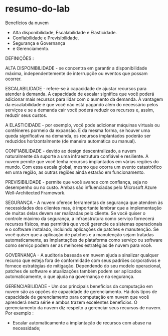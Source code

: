 # resumo-do-lab
Benefícios da nuvem
- Alta disponibilidade, Escalabilidade e Elasticidade.
- Confiabilidade e Previsibilidade.
- Segurança e Governança
- e Gerenciamento.

DEFINIÇÕES : 

ALTA DISPONIBILIDADE - se concentra em garantir a disponibilidade máxima, independentemente de interrupçõe ou eventos que possam ocorrer.

ESCALABILIDADE - refere-se à capacidade de ajustar recursos para atender à demanda. A capacidade de escalar significa que você poderá adicionar mais recursos para lidar com o aumento da demanda. A vantagem da escalabilidade é que você não está pagando além do necessário pelos serviços e se a demanda cair você poderá reduzir os recursos e, assim, reduzir seus custos. 

A ELASTICIDADE - por exemplo, você pode adicionar máquinas virtuais ou contêineres pormeio da expansão. E da mesma forma, se houver uma queda significativa na demanda, os recursos implantados poderão ser reduzidos horizontalmente (de maneira automática ou manual).

CONFIABILIDADE - devido ao design descentralizado, a nuvem naturalmente dá suporte a uma infraestrutura confiável e resiliente. A nuvem pernite que você tenha recursos implantados em várias regiões do mundo.
Com essa escala global, mesmo que ocorra um evento catastrófico em uma região, as outras regiões ainda estarão em funcionamento.

PREVISIBILIDADE - permite que você avance com confiança, seja no desempenho ou no custo. Ambas são influenciadas pelo Microsoft Azure Well-Architected Framework.

SEGURANÇA - A nuvem oferece ferramentas de segurança que atendem às necessidades dos clientes mas, é importante lembrar que a implementação de muitas delas devem ser realizadas pelo cliente. Se você quiser o controle máximo da segurança, a infraestrutura como serviço fornecerá recursos físicos, mas permitirá que você gerencie os sistemas operacionais e o software instalado, incluindo aplicações de patches e manutenção. Se você quiser que a aplicação de patches e a manutenção sejam tratadas automaticamente, as implantações de plataforma como serviço ou software como serviço podem ser as melhores estratégias de nuvem para você.

GOVERNANÇA - A auditoria baseada em nuvem ajuda a sinalizar qualquer recurso que esteja fora de conformidade com seus padrões corporativos e fornece estratégias de mitigação. Dependendo do seu modelo operacional, patches de software e atualizações também podem ser aplicados automaticamente, o que ajuda na governança e na segurança.

GERENCIABILIDADE - Um dos principais benefícios da computação em nuvem são as opções de capacidade de gerenciamento. Há dois tipos de capacidade de gerenciamento para computação em nuvem que você aprenderá nesta série e ambos trazem excelentes benefícios. O gerenciamento da nuvem diz respeito a gerenciar seus recursos de nuvem. Por exemplo :
* Escalar automaticamente a implantação de recursos com abase na necessidade;








